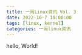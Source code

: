 ```yaml
---
title: 一周Linux资讯 Vol. 3
date: 2022-10-7 10:00:00
tags: [linux, kernel]
categories: 一周linux资讯
---
```



hello, World!